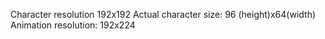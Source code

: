 Character resolution 192x192
Actual character size: 96 (height)x64(width)
Animation resolution: 192x224